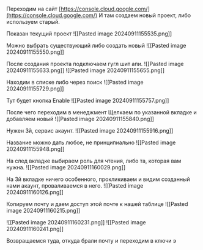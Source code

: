 Переходим на сайт [https://console.cloud.google.com/](https://console.cloud.google.com/)
И там создаем новый проект, либо используем старый.

Показан текущий проект
![[Pasted image 20240911155535.png]]

Можно выбрать существующий либо создать новый
![[Pasted image 20240911155550.png]]

После создания проекта подключаем гугл шит апи.
![[Pasted image 20240911155633.png]]
![[Pasted image 20240911155655.png]]

Находим в списке либо через поиск
![[Pasted image 20240911155729.png]]

Тут будет кнопка Enable
![[Pasted image 20240911155757.png]]

После чего переходим в менеджмент
Щелкаем по указанной вкладке и добавляем новый
![[Pasted image 20240911155840.png]]

Нужен 3й, сервис акаунт.
![[Pasted image 20240911155916.png]]

Название можно дать любое, не принципиально
![[Pasted image 20240911155948.png]]

На след вкладке выбираем роль для чтения, либо та, которая вам нужна.
![[Pasted image 20240911160029.png]]

На 3й вкладке ничего особенного, прокликиваем и видим созданный нами акаунт, проваливаемся в него.
![[Pasted image 20240911160126.png]]

Копируем почту и даем доступ этой почте к нашей таблице
![[Pasted image 20240911160215.png]]

![[Pasted image 20240911160231.png]]
![[Pasted image 20240911160241.png]]

Возвращаемся туда, откуда брали почту и переходим в ключи
э